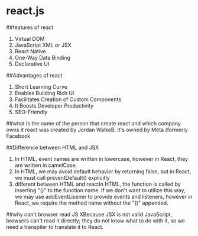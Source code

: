 # react.js
##features of react
1.  Virtual DOM
2.  JavaScript XML or JSX
3.  React Native
4.  One-Way Data Binding
5.  Declarative UI

##Advantages of react
1. Short Learning Curve
2. Enables Building Rich UI
3. Facilitates Creation of Custom Components
4. It Boosts Developer Productivity
5. SEO-Friendly

##what is the name of the person that create react and which company owns it
  react was created by Jordan WalkeB. it's owned by Meta (formerly Facebook

##Difference between HTML and JSX
1.  In HTML, event names are written in lowercase, however in React, they are written in camelCase.
2.  In HTML, we may avoid default behavior by returning false, but in React, we must call preventDefault() explicitly
3.  different between HTML and reactIn HTML, the function is called by inserting "()" to the function name. If we don't want to utilize this way, we may use addEventLisener to provide events and listeners, however in React, we require the method name without the "()" appended.

##why can't browser read JS
XBecause JSX is not valid JavaScript, browsers can't read it directly; they do not know what to do with it, so we need a transpiler to translate it to React.
